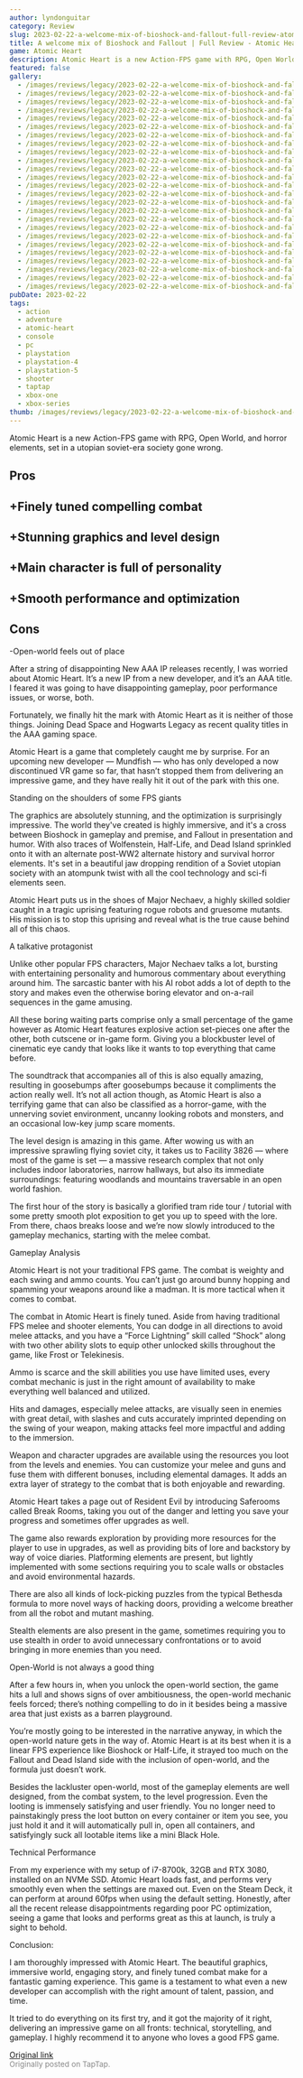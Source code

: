 ```yaml
---
author: lyndonguitar
category: Review
slug: 2023-02-22-a-welcome-mix-of-bioshock-and-fallout-full-review-atomic-heart
title: A welcome mix of Bioshock and Fallout | Full Review - Atomic Heart
game: Atomic Heart
description: Atomic Heart is a new Action-FPS game with RPG, Open World, and horror elements, set in a utopian soviet-era society gone wrong.
featured: false
gallery:
  - /images/reviews/legacy/2023-02-22-a-welcome-mix-of-bioshock-and-fallout--full-review---atomic-heart-0.avif
  - /images/reviews/legacy/2023-02-22-a-welcome-mix-of-bioshock-and-fallout--full-review---atomic-heart-1.avif
  - /images/reviews/legacy/2023-02-22-a-welcome-mix-of-bioshock-and-fallout--full-review---atomic-heart-2.avif
  - /images/reviews/legacy/2023-02-22-a-welcome-mix-of-bioshock-and-fallout--full-review---atomic-heart-3.avif
  - /images/reviews/legacy/2023-02-22-a-welcome-mix-of-bioshock-and-fallout--full-review---atomic-heart-4.avif
  - /images/reviews/legacy/2023-02-22-a-welcome-mix-of-bioshock-and-fallout--full-review---atomic-heart-5.avif
  - /images/reviews/legacy/2023-02-22-a-welcome-mix-of-bioshock-and-fallout--full-review---atomic-heart-6.avif
  - /images/reviews/legacy/2023-02-22-a-welcome-mix-of-bioshock-and-fallout--full-review---atomic-heart-7.avif
  - /images/reviews/legacy/2023-02-22-a-welcome-mix-of-bioshock-and-fallout--full-review---atomic-heart-8.avif
  - /images/reviews/legacy/2023-02-22-a-welcome-mix-of-bioshock-and-fallout--full-review---atomic-heart-9.avif
  - /images/reviews/legacy/2023-02-22-a-welcome-mix-of-bioshock-and-fallout--full-review---atomic-heart-10.avif
  - /images/reviews/legacy/2023-02-22-a-welcome-mix-of-bioshock-and-fallout--full-review---atomic-heart-11.avif
  - /images/reviews/legacy/2023-02-22-a-welcome-mix-of-bioshock-and-fallout--full-review---atomic-heart-12.avif
  - /images/reviews/legacy/2023-02-22-a-welcome-mix-of-bioshock-and-fallout--full-review---atomic-heart-13.avif
  - /images/reviews/legacy/2023-02-22-a-welcome-mix-of-bioshock-and-fallout--full-review---atomic-heart-14.avif
  - /images/reviews/legacy/2023-02-22-a-welcome-mix-of-bioshock-and-fallout--full-review---atomic-heart-15.avif
  - /images/reviews/legacy/2023-02-22-a-welcome-mix-of-bioshock-and-fallout--full-review---atomic-heart-16.avif
  - /images/reviews/legacy/2023-02-22-a-welcome-mix-of-bioshock-and-fallout--full-review---atomic-heart-17.avif
  - /images/reviews/legacy/2023-02-22-a-welcome-mix-of-bioshock-and-fallout--full-review---atomic-heart-18.avif
  - /images/reviews/legacy/2023-02-22-a-welcome-mix-of-bioshock-and-fallout--full-review---atomic-heart-19.avif
  - /images/reviews/legacy/2023-02-22-a-welcome-mix-of-bioshock-and-fallout--full-review---atomic-heart-20.avif
  - /images/reviews/legacy/2023-02-22-a-welcome-mix-of-bioshock-and-fallout--full-review---atomic-heart-21.avif
  - /images/reviews/legacy/2023-02-22-a-welcome-mix-of-bioshock-and-fallout--full-review---atomic-heart-22.avif
  - /images/reviews/legacy/2023-02-22-a-welcome-mix-of-bioshock-and-fallout--full-review---atomic-heart-23.avif
  - /images/reviews/legacy/2023-02-22-a-welcome-mix-of-bioshock-and-fallout--full-review---atomic-heart-24.avif
pubDate: 2023-02-22
tags:
  - action
  - adventure
  - atomic-heart
  - console
  - pc
  - playstation
  - playstation-4
  - playstation-5
  - shooter
  - taptap
  - xbox-one
  - xbox-series
thumb: /images/reviews/legacy/2023-02-22-a-welcome-mix-of-bioshock-and-fallout--full-review---atomic-heart-0.avif
---
```


Atomic Heart is a new Action-FPS game with RPG, Open World, and horror elements, set in a utopian soviet-era society gone wrong.




## Pros



## +Finely tuned compelling combat


## +Stunning graphics and level design


## +Main character is full of personality


## +Smooth performance and optimization




## Cons


-Open-world feels out of place

After a string of disappointing New AAA IP releases recently, I was worried about Atomic Heart. It’s a new IP from a new developer, and it’s an AAA title. I feared it was going to have disappointing gameplay, poor performance issues, or worse, both.

Fortunately, we finally hit the mark with Atomic Heart as it is neither of those things. Joining Dead Space and Hogwarts Legacy as recent quality titles in the AAA gaming space.

Atomic Heart is a game that completely caught me by surprise. For an upcoming new developer — Mundfish —  who has only developed a now discontinued VR game so far, that hasn’t stopped them from delivering an impressive game, and they have really hit it out of the park with this one.

Standing on the shoulders of some FPS giants

The graphics are absolutely stunning, and the optimization is surprisingly impressive. The world they've created is highly immersive, and it's a cross between Bioshock in gameplay and premise, and Fallout in presentation and humor. With also traces of Wolfenstein, Half-Life, and Dead Island sprinkled onto it with an alternate post-WW2 alternate history and survival horror elements. It's set in a beautiful jaw dropping rendition of a Soviet utopian society with an atompunk twist with all the cool technology and sci-fi elements seen.

Atomic Heart puts us in the shoes of Major Nechaev, a highly skilled soldier caught in a tragic uprising featuring rogue robots and gruesome mutants. His mission is to stop this uprising and reveal what is the true cause behind all of this chaos.

A talkative protagonist

Unlike other popular FPS characters, Major Nechaev talks a lot, bursting with entertaining personality and humorous commentary about everything around him. The sarcastic banter with his AI robot adds a lot of depth to the story and makes even the otherwise boring elevator and on-a-rail sequences in the game amusing.

All these boring waiting parts comprise only a small percentage of the game however as Atomic Heart features explosive action set-pieces one after the other, both cutscene or in-game form. Giving you a blockbuster level of cinematic eye candy that looks like it wants to top everything that came before.

The soundtrack that accompanies all of this is also equally amazing, resulting in goosebumps after goosebumps because it compliments the action really well. It’s not all action though, as Atomic Heart is also a terrifying game that can also be classified as a horror-game, with the unnerving soviet environment, uncanny looking robots and monsters, and an occasional low-key jump scare moments.

The level design is amazing in this game. After wowing us with an impressive sprawling flying soviet city, it takes us to Facility 3826 — where most of the game is set — a massive research complex that not only includes indoor laboratories, narrow hallways, but also its immediate surroundings: featuring woodlands and mountains traversable in an open world fashion.

The first hour of the story is basically a glorified tram ride tour / tutorial with some pretty smooth plot exposition to get you up to speed with the lore. From there, chaos breaks loose and we’re now slowly introduced to the gameplay mechanics, starting with the melee combat.

Gameplay Analysis

Atomic Heart is not your traditional FPS game. The combat is weighty and each swing and ammo counts. You can’t just go around bunny hopping and spamming your weapons around like a madman.  It is more tactical when it comes to combat.

The combat in Atomic Heart is finely tuned. Aside from having traditional FPS melee and shooter elements, You can dodge in all directions to avoid melee attacks, and you have a “Force Lightning” skill called “Shock” along with two other ability slots to equip other unlocked skills throughout the game, like Frost or Telekinesis.

Ammo is scarce and the skill abilities you use have limited uses, every combat mechanic is just in the right amount of availability to make everything well balanced and utilized.

Hits and damages, especially melee attacks, are visually seen in enemies with great detail, with slashes and cuts accurately imprinted depending on the swing of your weapon, making attacks feel more impactful and adding to the immersion.

Weapon and character upgrades are available using the resources you loot from the levels and enemies. You can customize your melee and guns and fuse them with different bonuses, including elemental damages. It adds an extra layer of strategy to the combat that is both enjoyable and rewarding.

Atomic Heart takes a page out of Resident Evil by introducing Saferooms called Break Rooms, taking you out of the danger and letting you save your progress and sometimes offer upgrades as well.

The game also rewards exploration by providing more resources for the player to use in upgrades, as well as providing bits of lore and backstory by way of voice diaries. Platforming elements are present, but lightly implemented with some sections requiring you to scale walls or obstacles and avoid environmental hazards.

There are also all kinds of lock-picking puzzles from the typical Bethesda formula to more novel ways of hacking doors, providing a welcome breather from all the robot and mutant mashing.

Stealth elements are also present in the game, sometimes requiring you to use stealth in order to avoid unnecessary confrontations or to avoid bringing in more enemies than you need.

Open-World is not always a good thing

After a few hours in, when you unlock the open-world section, the game hits a lull and shows signs of over ambitiousness, the open-world mechanic feels forced; there’s nothing compelling to do in it besides being a massive area that just exists as a barren playground.

You’re mostly going to be interested in the narrative anyway, in which the open-world nature gets in the way of. Atomic Heart is at its best when it is a linear FPS experience like Bioshock or Half-Life, it strayed too much on the Fallout and Dead Island side with the inclusion of open-world, and the formula just doesn’t work.

Besides the lackluster open-world, most of the gameplay elements are well designed, from the combat system, to the level progression. Even the looting is immensely satisfying and user friendly. You no longer need to painstakingly press the loot button on every container or item you see, you just hold it and it will automatically pull in, open all containers, and satisfyingly suck all lootable items like a mini Black Hole.

Technical Performance

From my experience with my setup of i7-8700k, 32GB and RTX 3080, installed on an NVMe SSD. Atomic Heart loads fast, and performs very smoothly even when the settings are maxed out. Even on the Steam Deck, it can perform at around 60fps when using the default setting. Honestly, after all the recent release disappointments regarding poor PC optimization, seeing a game that looks and performs great as this at launch, is truly a sight to behold.

Conclusion:

I am thoroughly impressed with Atomic Heart. The beautiful graphics, immersive world, engaging story, and finely tuned combat make for a fantastic gaming experience. This game is a testament to what even a new developer can accomplish with the right amount of talent, passion, and time.

It tried to do everything on its first try, and it got the majority of it right, delivering an impressive game on all fronts: technical, storytelling, and gameplay. I highly recommend it to anyone who loves a good FPS game.

[Original link](https://www.taptap.io/post/4613094)<br><span style="font-size: 0.95em; color: #888;">Originally posted on TapTap.</span>